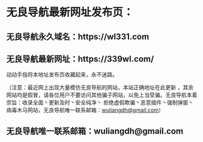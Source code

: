 <h1>无良导航最新网址发布页：</h1>
<h2>无良导航永久域名：https://wl331.com</h2>
<h2>无良导航最新网址：https://339wl.com/</h2>

动动手指将本地址发布页收藏起来，永不迷路。

（注意：最近网上出现大量模仿无良导航的网站，本站正确地址在此更新 ，其余网站均是假冒，请各位用户不要访问其他骗子网站，以免上当受骗。无良导航本着宗旨：收录全面丶更新及时丶安全纯净丶 拒绝虚假欺骗丶恶意插件丶强制弹窗丶病毒木马网站，无良导航唯一联系邮箱：wuliangdh@gmail.com）
<h2>无良导航唯一联系邮箱：wuliangdh@gmail.com</h2>
